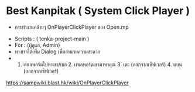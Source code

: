 # Best Kanpitak ( System Click Player )

* การทำงานคล้ายๆ OnPlayerClickPlayer ของ Open.mp
  
- Scripts : ( tenka-project-main )
- For : (ผู้ดูแล, Admin)
- ทางเราได้เพิ่ม Dialog เพื่ออำนวยความสะดวก
- 1. เทเลพอร์ตไปหาเขา/เธอ 2. เทเลพอร์ตเขามาหาคุณ 3. เตะ (ออกจากเซิฟเวอร์) 4. แบน (ออกจากเซิฟเวอร์)
  
https://sampwiki.blast.hk/wiki/OnPlayerClickPlayer
